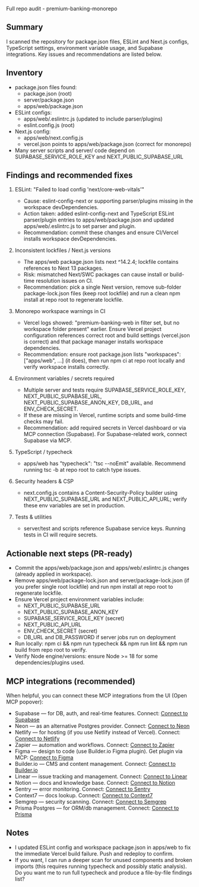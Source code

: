 Full repo audit - premium-banking-monorepo

Summary
-------
I scanned the repository for package.json files, ESLint and Next.js configs, TypeScript settings, environment variable usage, and Supabase integrations. Key issues and recommendations are listed below.

Inventory
---------
- package.json files found:
  - package.json (root)
  - server/package.json
  - apps/web/package.json
- ESLint configs:
  - apps/web/.eslintrc.js (updated to include parser/plugins)
  - eslint.config.js (root)
- Next.js config:
  - apps/web/next.config.js
  - vercel.json points to apps/web/package.json (correct for monorepo)
- Many server scripts and server/ code depend on SUPABASE_SERVICE_ROLE_KEY and NEXT_PUBLIC_SUPABASE_URL

Findings and recommended fixes
------------------------------
1) ESLint: "Failed to load config 'next/core-web-vitals'"
   - Cause: eslint-config-next or supporting parser/plugins missing in the workspace devDependencies.
   - Action taken: added eslint-config-next and TypeScript ESLint parser/plugin entries to apps/web/package.json and updated apps/web/.eslintrc.js to set parser and plugin.
   - Recommendation: commit these changes and ensure CI/Vercel installs workspace devDependencies.

2) Inconsistent lockfiles / Next.js versions
   - The apps/web package.json lists next ^14.2.4; lockfile contains references to Next 13 packages.
   - Risk: mismatched Next/SWC packages can cause install or build-time resolution issues on CI.
   - Recommendation: pick a single Next version, remove sub-folder package-lock.json files (keep root lockfile) and run a clean npm install at repo root to regenerate lockfile.

3) Monorepo workspace warnings in CI
   - Vercel logs showed: "premium-banking-web in filter set, but no workspace folder present" earlier. Ensure Vercel project configuration references correct root and build settings (vercel.json is correct) and that package manager installs workspace dependencies.
   - Recommendation: ensure root package.json lists "workspaces": ["apps/web", ...] (it does), then run npm ci at repo root locally and verify workspace installs correctly.

4) Environment variables / secrets required
   - Multiple server and tests require SUPABASE_SERVICE_ROLE_KEY, NEXT_PUBLIC_SUPABASE_URL, NEXT_PUBLIC_SUPABASE_ANON_KEY, DB_URL, and ENV_CHECK_SECRET.
   - If these are missing in Vercel, runtime scripts and some build-time checks may fail.
   - Recommendation: add required secrets in Vercel dashboard or via MCP connection (Supabase). For Supabase-related work, connect Supabase via MCP.

5) TypeScript / typecheck
   - apps/web has "typecheck": "tsc --noEmit" available. Recommend running tsc -b at repo root to catch type issues.

6) Security headers & CSP
   - next.config.js contains a Content-Security-Policy builder using NEXT_PUBLIC_SUPABASE_URL and NEXT_PUBLIC_API_URL; verify these env variables are set in production.

7) Tests & utilities
   - server/test and scripts reference Supabase service keys. Running tests in CI will require secrets.

Actionable next steps (PR-ready)
--------------------------------
- Commit the apps/web/package.json and apps/web/.eslintrc.js changes (already applied in workspace).
- Remove apps/web/package-lock.json and server/package-lock.json (if you prefer single root lockfile) and run npm install at repo root to regenerate lockfile.
- Ensure Vercel project environment variables include:
  - NEXT_PUBLIC_SUPABASE_URL
  - NEXT_PUBLIC_SUPABASE_ANON_KEY
  - SUPABASE_SERVICE_ROLE_KEY (secret)
  - NEXT_PUBLIC_API_URL
  - ENV_CHECK_SECRET (secret)
  - DB_URL and DB_PASSWORD if server jobs run on deployment
- Run locally: npm ci && npm run typecheck && npm run lint && npm run build from repo root to verify.
- Verify Node engine/versions: ensure Node >= 18 for some dependencies/plugins used.

MCP integrations (recommended)
-----------------------------
When helpful, you can connect these MCP integrations from the UI (Open MCP popover):
- Supabase — for DB, auth, and real-time features. Connect: [Connect to Supabase](#open-mcp-popover)
- Neon — as an alternative Postgres provider. Connect: [Connect to Neon](#open-mcp-popover)
- Netlify — for hosting (if you use Netlify instead of Vercel). Connect: [Connect to Netlify](#open-mcp-popover)
- Zapier — automation and workflows. Connect: [Connect to Zapier](#open-mcp-popover)
- Figma — design to code (use Builder.io Figma plugin). Get plugin via MCP: [Connect to Figma](#open-mcp-popover)
- Builder.io — CMS and content management. Connect: [Connect to Builder.io](#open-mcp-popover)
- Linear — issue tracking and management. Connect: [Connect to Linear](#open-mcp-popover)
- Notion — docs and knowledge base. Connect: [Connect to Notion](#open-mcp-popover)
- Sentry — error monitoring. Connect: [Connect to Sentry](#open-mcp-popover)
- Context7 — docs lookup. Connect: [Connect to Context7](#open-mcp-popover)
- Semgrep — security scanning. Connect: [Connect to Semgrep](#open-mcp-popover)
- Prisma Postgres — for ORM/db management. Connect: [Connect to Prisma](#open-mcp-popover)

Notes
-----
- I updated ESLint config and workspace package.json in apps/web to fix the immediate Vercel build failure. Push and redeploy to confirm.
- If you want, I can run a deeper scan for unused components and broken imports (this requires running typecheck and possibly static analysis). Do you want me to run full typecheck and produce a file-by-file findings list?

